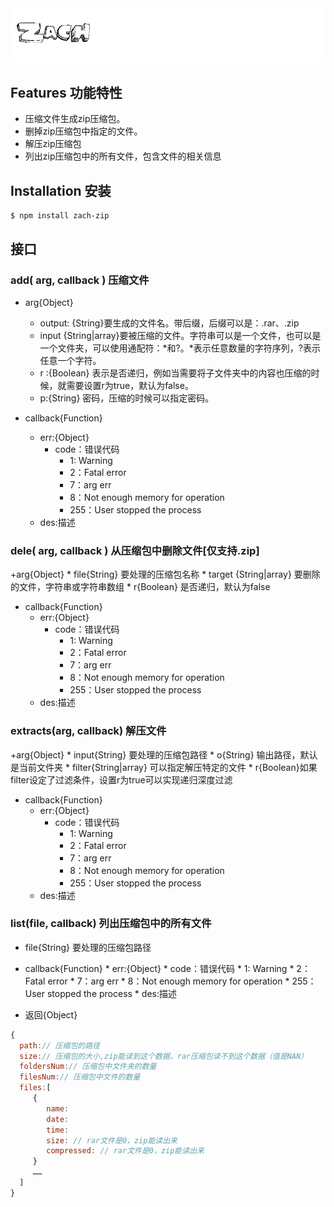 <img src="zach.gif">

## Features 功能特性
* 压缩文件生成zip压缩包。
* 删掉zip压缩包中指定的文件。
* 解压zip压缩包
* 列出zip压缩包中的所有文件，包含文件的相关信息

## Installation 安装
	$ npm install zach-zip

## 接口
### add( arg, callback ) 压缩文件
+ arg{Object}
    * output: {String}要生成的文件名。带后缀，后缀可以是：.rar、.zip
    * input {String|array}要被压缩的文件。字符串可以是一个文件，也可以是一个文件夹，可以使用通配符：*和?。*表示任意数量的字符序列，?表示任意一个字符。
    * r :{Boolean} 表示是否递归，例如当需要将子文件夹中的内容也压缩的时候，就需要设置r为true，默认为false。
    * p:{String} 密码，压缩的时候可以指定密码。

+ callback{Function}
    * err:{Object}
        * code：错误代码
            * 1: Warning
            * 2：Fatal error
            * 7：arg err
            * 8：Not enough memory for operation
            * 255：User stopped the process
    * des:描述

### dele( arg, callback ) 从压缩包中删除文件[仅支持.zip]
 +arg{Object}
    * file{String} 要处理的压缩包名称
    * target {String|array} 要删除的文件，字符串或字符串数组
    * r{Boolean} 是否递归，默认为false

+ callback{Function}
    * err:{Object}
        * code：错误代码
            * 1: Warning
            * 2：Fatal error
            * 7：arg err
            * 8：Not enough memory for operation
            * 255：User stopped the process
    * des:描述

### extracts(arg, callback) 解压文件
 +arg{Object}
    * input{String} 要处理的压缩包路径
    * o{String} 输出路径，默认是当前文件夹
    * filter{String|array} 可以指定解压特定的文件
    * r{Boolean}如果filter设定了过滤条件，设置r为true可以实现递归深度过滤 
    
 + callback{Function}
     * err:{Object}
         * code：错误代码
             * 1: Warning
             * 2：Fatal error
             * 7：arg err
             * 8：Not enough memory for operation
             * 255：User stopped the process
     * des:描述
### list(file, callback) 列出压缩包中的所有文件
+ file{String} 要处理的压缩包路径

+ callback{Function}
       * err:{Object}
           * code：错误代码
               * 1: Warning
               * 2：Fatal error
               * 7：arg err
               * 8：Not enough memory for operation
               * 255：User stopped the process
       * des:描述

+ 返回{Object}
```javascript
{
  path:// 压缩包的路径
  size:// 压缩包的大小,zip能读到这个数据，rar压缩包读不到这个数据（值是NAN）
  foldersNum:// 压缩包中文件夹的数量
  filesNum:// 压缩包中文件的数量
  files:[
     {
        name:
        date:
        time:
        size: // rar文件是0，zip能读出来
        compressed: // rar文件是0，zip能读出来
     }
     ……
  ]
}

```




